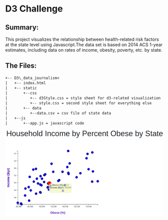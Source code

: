 # D3 Challenge


## Summary:
This project visualizes the relationship between health-related risk factors at the state level using Javascript.The data set is based on 2014 ACS 1-year estimates, including data on rates of income, obesity, poverty, etc. by state. 

## The Files:
```
+-- D3\_data_journalism<
|   +-- index.html
|   +-- static
|       +--css
|          +-- d3Style.css = style sheet for d3-related visualization
|          +-- style.css = second style sheet for everything else
|       +-- data
|          +--data.csv = csv file of state data
|   +--js
|       +--app.js = javascript code
```

 ![Vizualization Preview](chart.png)

